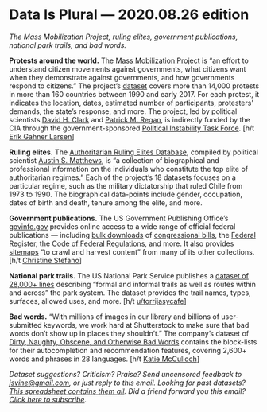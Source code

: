 Data Is Plural — 2020.08.26 edition
===================================

*The Mass Mobilization Project, ruling elites, government publications, national park trails, and bad words.*


__Protests around the world.__ The [Mass Mobilization Project](https://massmobilization.github.io/) is “an effort to understand citizen movements against governments, what citizens want when they demonstrate against governments, and how governments respond to citizens.” The project’s [dataset](https://dataverse.harvard.edu/dataverse/MMdata) covers more than 14,000 protests in more than 160 countries between 1990 and early 2017. For each protest, it indicates the location, dates, estimated number of participants, protesters’ demands, the state’s response, and more. The project, led by political scientists [David H. Clark](https://scholar.google.com/citations?user=miiCGvgAAAAJ&hl=en) and [Patrick M. Regan](https://en.wikipedia.org/wiki/Patrick_M._Regan), is indirectly funded by the CIA through the government-sponsored [Political Instability Task Force](https://en.wikipedia.org/wiki/Political_Instability_Task_Force). [h/t [Erik Gahner Larsen](https://github.com/erikgahner/PolData/commit/884ae0d5e6dce893c2ad986ae51fb09bbd0d0cd2)]


__Ruling elites.__ The [Authoritarian Ruling Elites Database](https://dataverse.harvard.edu/dataset.xhtml?persistentId=doi:10.7910/DVN/QZ9BSA), compiled by political scientist [Austin S. Matthews](https://sites.google.com/view/austinsmatthews/home), is “a collection of biographical and professional information on the individuals who constitute the top elite of authoritarian regimes.” Each of the project’s 18 datasets focuses on a particular regime, such as the military dictatorship that ruled Chile from 1973 to 1990. The biographical data-points include gender, occupation, dates of birth and death, tenure among the elite, and more.


__Government publications.__ The US Government Publishing Office’s [govinfo.gov](https://www.govinfo.gov/) provides online access to a wide range of official federal publications — including [bulk downloads](https://www.govinfo.gov/bulkdata) of [congressional bills](https://www.govinfo.gov/app/collection/bills), the [Federal Register](https://www.govinfo.gov/app/collection/fr), the [Code of Federal Regulations](https://www.govinfo.gov/app/collection/cfr), and more. It also provides [sitemaps](https://www.govinfo.gov/sitemaps) “to crawl and harvest content” from many of its other collections. [h/t [Christine Stefano](https://www.linkedin.com/in/christine-stefano-5615456/)]


__National park trails.__ The US National Park Service publishes a [dataset of 28,000+ lines](https://public-nps.opendata.arcgis.com/datasets/nps-trails-geographic-coordinate-system-1) describing “formal and informal trails as well as routes within and across” the park system. The dataset provides the trail names, types, surfaces, allowed uses, and more. [h/t [u/torrijasycafe](https://www.reddit.com/r/datasets/comments/icxtxf/csv_of_us_national_park_trails/)]


__Bad words.__ “With millions of images in our library and billions of user-submitted keywords, we work hard at Shutterstock to make sure that bad words don’t show up in places they shouldn’t.” The company’s dataset of [Dirty, Naughty, Obscene, and Otherwise Bad Words](https://github.com/LDNOOBW/List-of-Dirty-Naughty-Obscene-and-Otherwise-Bad-Words) contains the block-lists for their autocompletion and recommendation features, covering 2,600+ words and phrases in 28 languages. [h/t [Katie McCulloch](https://www.dolthub.com/blog/2020-04-16-f*%24!-you-in-4-languages/)]


*Dataset suggestions? Criticism? Praise? Send uncensored feedback to jsvine@gmail.com, or just reply to this email. Looking for past datasets? [This spreadsheet contains them all](https://docs.google.com/spreadsheets/d/1wZhPLMCHKJvwOkP4juclhjFgqIY8fQFMemwKL2c64vk). Did a friend forward you this email? [Click here to subscribe](https://tinyletter.com/data-is-plural).*